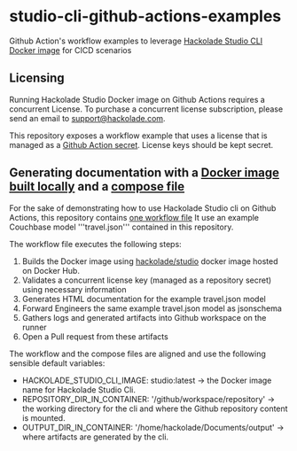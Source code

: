 
# studio-cli-github-actions-examples
Github Action's workflow examples to leverage [Hackolade Studio CLI Docker image](https://github.com/hackolade/docker/tree/main/Studio#readme) for CICD scenarios

## Licensing

Running Hackolade Studio Docker image on Github Actions requires a concurrent License.
To purchase a concurrent license subscription, please send an email to support@hackolade.com.

This repository exposes a workflow example that uses a license that is managed as a [Github Action secret](https://docs.github.com/en/actions/security-for-github-actions/security-guides/using-secrets-in-github-actions). License keys should be kept secret.

## Generating documentation with a [Docker image built locally](./Dockerfile) and a [compose file](./compose.yml)

For the sake of demonstrating how to use Hackolade Studio cli on Github Actions, this repository contains [one workflow file](./.github/workflows/generate-doc-and-jsonschema.yml)
It use an example Couchbase model '''travel.json''' contained in this repository.

The workflow file executes the following steps:

1. Builds the Docker image using [hackolade/studio](https://hub.docker.com/r/hackolade/studio/tags) docker image hosted on Docker Hub.
2. Validates a concurrent license key (managed as a repository secret) using necessary information
3. Generates HTML documentation for the example travel.json model
4. Forward Engineers the same example travel.json model as jsonschema
5. Gathers logs and generated artifacts into Github workspace on the runner
6. Open a Pull request from these artifacts

The workflow and the compose files are aligned and use the following sensible default variables:

- HACKOLADE_STUDIO_CLI_IMAGE: studio:latest -> the Docker image name for Hackolade Studio Cli.
- REPOSITORY_DIR_IN_CONTAINER: '/github/workspace/repository' -> the working directory for the cli and where the Github repository content is mounted.
- OUTPUT_DIR_IN_CONTAINER: '/home/hackolade/Documents/output' -> where artifacts are generated by the cli.
